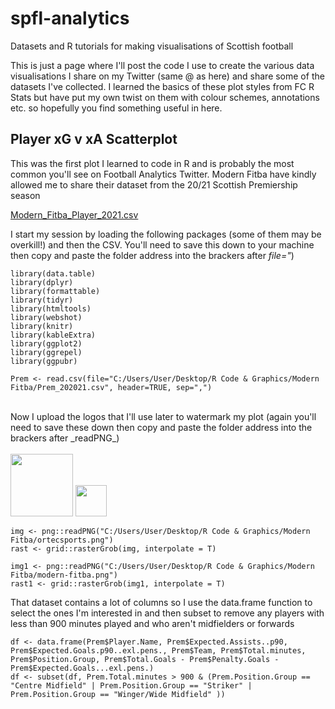# spfl-analytics
Datasets and R tutorials for making visualisations of Scottish football


This is just a page where I'll post the code I use to create the various data visualisations I share on my Twitter (same @ as here) and share some of the datasets I've collected. I learned the basics of these plot styles from FC R Stats but have put my own twist on them with colour schemes, annotations etc. so hopefully you find something useful in here.



## Player xG v xA Scatterplot

This was the first plot I learned to code in R and is probably the most common you'll see on Football Analytics Twitter. Modern Fitba have kindly allowed me to share their dataset from the 20/21 Scottish Premiership season

[Modern_Fitba_Player_2021.csv](https://github.com/cunningcolin/spfl-analytics/files/7009842/Modern_Fitba_Player_2021.csv)


I start my session by loading the following packages (some of them may be overkill!) and then the CSV. You'll need to save this down to your machine then copy and paste the folder address into the brackers after _file="_)


```
library(data.table)
library(dplyr)
library(formattable)
library(tidyr) 
library(htmltools)
library(webshot)
library(knitr)
library(kableExtra) 
library(ggplot2)
library(ggrepel)
library(ggpubr)

Prem <- read.csv(file="C:/Users/User/Desktop/R Code & Graphics/Modern Fitba/Prem_202021.csv", header=TRUE, sep=",")
```
<br />
Now I upload the logos that I'll use later to watermark my plot (again you'll need to save these down then copy and paste the folder address into the brackers after _readPNG_) <br />
<br />
<img src="https://user-images.githubusercontent.com/87502071/129967459-0e827676-190d-47b5-973e-5464af84685d.png" height="100">      <img src="https://user-images.githubusercontent.com/87502071/129967192-066ebb98-aa2c-4d05-b1cc-818a60fc684b.png" height="50">



```
img <- png::readPNG("C:/Users/User/Desktop/R Code & Graphics/Modern Fitba/ortecsports.png")
rast <- grid::rasterGrob(img, interpolate = T)

img1 <- png::readPNG("C:/Users/User/Desktop/R Code & Graphics/Modern Fitba/modern-fitba.png")
rast1 <- grid::rasterGrob(img1, interpolate = T)
```



That dataset contains a lot of columns so I use the data.frame function to select the ones I'm interested in and then subset to remove any players with less than 900 minutes played and who aren't midfielders or forwards

```
df <- data.frame(Prem$Player.Name, Prem$Expected.Assists..p90, Prem$Expected.Goals.p90..exl.pens., Prem$Team, Prem$Total.minutes, Prem$Position.Group, Prem$Total.Goals - Prem$Penalty.Goals - Prem$Expected.Goals...exl.pens.)
df <- subset(df, Prem.Total.minutes > 900 & (Prem.Position.Group == "Centre Midfield" | Prem.Position.Group == "Striker" | Prem.Position.Group == "Winger/Wide Midfield" ))
```





